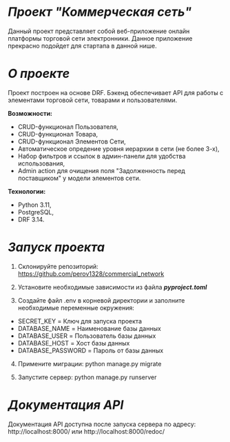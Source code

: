 # **_Проект "Коммерческая сеть"_**

Данный проект представляет собой веб-приложение онлайн платформы торговой сети электронники. Данное приложение прекрасно подойдет для стартапа в данной нише.

# **_О проекте_**

Проект построен на основе DRF. 
Бэкенд обеспечивает API для работы с элементами торговой сети, товарами и пользователями.

**Возможности:**
- CRUD-функционал Пользователя,
- CRUD-функционал Товара,
- CRUD-функционал Элементов Сети,
- Автоматическое опредение уровня иерархии в сети (не более 3-х),
- Набор фильтров и ссылок в админ-панели для удобства использования,
- Admin action для очищения поля "Задолженность перед поставщиком" у модели элементов сети.

**Технологии:**
- Python 3.11,
- PostgreSQL,
- DRF 3.14.

# **_Запуск проекта_**

1. Склонируйте репозиторий: https://github.com/perov1328/commercial_network


2. Установите необходимые зависимости из файла _**pyproject.toml**_


3. Создайте файл .env в корневой директории и заполните необходимые переменные окружения:

* SECRET_KEY = Ключ для запуска проекта
* DATABASE_NAME = Наименование базы данных
* DATABASE_USER = Пользователь базы данных
* DATABASE_HOST = Хост базы данных
* DATABASE_PASSWORD = Пароль от базы данных

4. Примените миграции: python manage.py migrate


5. Запустите сервер: python manage.py runserver


# _**Документация API**_

Документация API доступна после запуска сервера по адресу: http://localhost:8000/ или http://localhost:8000/redoc/ 

